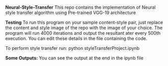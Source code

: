 **Neural-Style-Transfer**
This repo contains the implementation of Neural style transfer algorithm using Pre-trained VGG-19 architecture

**Testing**
To run this program on your sample content-style pair, just replace the content and style image of the repo with the image of your choice. The program will run 4000 iterations and output the resultant ater every 500th execution. You can edit these details in the file containing the code.

To perform style transfer run: python styleTransferProject.ipynb

**Some Outputs:**
You can see the output at the end in the ipynb file
